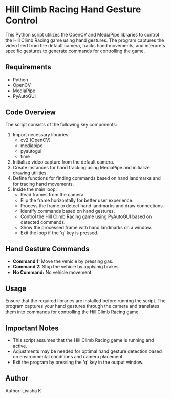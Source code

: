 <!DOCTYPE html>
<html>

<body>

  <h1>Hill Climb Racing Hand Gesture Control</h1>

  <p>This Python script utilizes the OpenCV and MediaPipe libraries to control the Hill Climb Racing game using hand gestures. The program captures the video feed from the default camera, tracks hand movements, and interprets specific gestures to generate commands for controlling the game.</p>

  <h2>Requirements</h2>
  <ul>
      <li>Python</li>
      <li>OpenCV</li>
      <li>MediaPipe</li>
      <li>PyAutoGUI</li>
  </ul>

  <h2>Code Overview</h2>
  <p>The script consists of the following key components:</p>

  <ol>
      <li>Import necessary libraries:
          <ul>
              <li>cv2 (OpenCV)</li>
              <li>mediapipe</li>
              <li>pyautogui</li>
              <li>time</li>
          </ul>
      </li>
      <li>Initialize video capture from the default camera.</li>
      <li>Create instances for hand tracking using MediaPipe and initialize drawing utilities.</li>
      <li>Define functions for finding commands based on hand landmarks and for tracing hand movements.</li>
      <li>Inside the main loop:
          <ul>
              <li>Read frames from the camera.</li>
              <li>Flip the frame horizontally for better user experience.</li>
              <li>Process the frame to detect hand landmarks and draw connections.</li>
              <li>Identify commands based on hand gestures.</li>
              <li>Control the Hill Climb Racing game using PyAutoGUI based on detected commands.</li>
              <li>Show the processed frame with hand landmarks on a window.</li>
              <li>Exit the loop if the 'q' key is pressed.</li>
          </ul>
      </li>
  </ol>

  <h2>Hand Gesture Commands</h2>
  <ul>
      <li><strong>Command 1:</strong> Move the vehicle by pressing gas.</li>
      <li><strong>Command 2:</strong> Stop the vehicle by applyinig brakes.</li>
      <li><strong>No Command:</strong> No vehicle movement.</li>
  </ul>

  <h2>Usage</h2>
  <p>Ensure that the required libraries are installed before running the script. The program captures your hand gestures through the camera and translates them into commands for controlling the Hill Climb Racing game.</p>

  <h2>Important Notes</h2>
  <ul>
      <li>This script assumes that the Hill Climb Racing game is running and active.</li>
      <li>Adjustments may be needed for optimal hand gesture detection based on environmental conditions and camera placement.</li>
      <li>Exit the program by pressing the 'q' key in the output window.</li>
  </ul>

  <h2>Author</h2>
  <p>Author: Livisha K</p>

</body>

</html>
